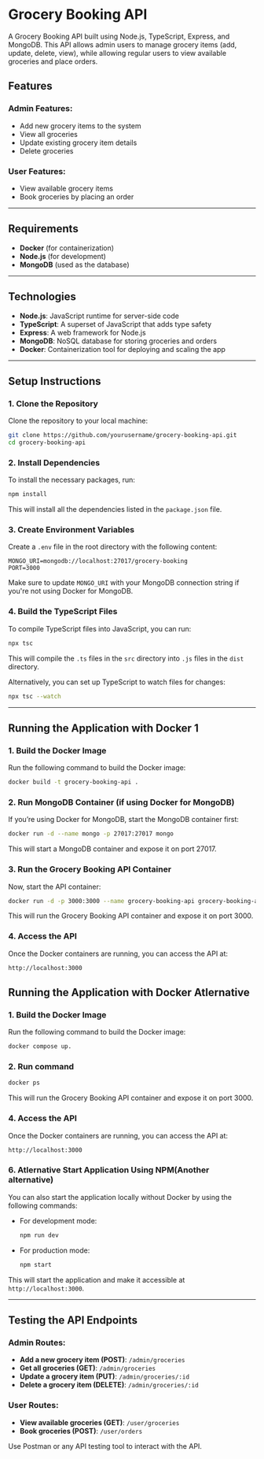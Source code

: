 # Grocery Booking API

A Grocery Booking API built using Node.js, TypeScript, Express, and MongoDB. This API allows admin users to manage grocery items (add, update, delete, view), while allowing regular users to view available groceries and place orders.

## Features

### Admin Features:
- Add new grocery items to the system
- View all groceries
- Update existing grocery item details
- Delete groceries

### User Features:
- View available grocery items
- Book groceries by placing an order

---

## Requirements

- **Docker** (for containerization)
- **Node.js** (for development)
- **MongoDB** (used as the database)

---

## Technologies

- **Node.js**: JavaScript runtime for server-side code
- **TypeScript**: A superset of JavaScript that adds type safety
- **Express**: A web framework for Node.js
- **MongoDB**: NoSQL database for storing groceries and orders
- **Docker**: Containerization tool for deploying and scaling the app

---

## Setup Instructions

### 1. Clone the Repository

Clone the repository to your local machine:

```bash
git clone https://github.com/yourusername/grocery-booking-api.git
cd grocery-booking-api
```

### 2. Install Dependencies

To install the necessary packages, run:

```bash
npm install
```

This will install all the dependencies listed in the `package.json` file.

### 3. Create Environment Variables

Create a `.env` file in the root directory with the following content:

```env
MONGO_URI=mongodb://localhost:27017/grocery-booking
PORT=3000
```

Make sure to update `MONGO_URI` with your MongoDB connection string if you're not using Docker for MongoDB.

### 4. Build the TypeScript Files

To compile TypeScript files into JavaScript, you can run:

```bash
npx tsc
```

This will compile the `.ts` files in the `src` directory into `.js` files in the `dist` directory.

Alternatively, you can set up TypeScript to watch files for changes:

```bash
npx tsc --watch
```

---

## Running the Application with Docker 1

### 1. Build the Docker Image

Run the following command to build the Docker image:

```bash
docker build -t grocery-booking-api .
```

### 2. Run MongoDB Container (if using Docker for MongoDB)

If you’re using Docker for MongoDB, start the MongoDB container first:

```bash
docker run -d --name mongo -p 27017:27017 mongo
```

This will start a MongoDB container and expose it on port 27017.

### 3. Run the Grocery Booking API Container

Now, start the API container:

```bash
docker run -d -p 3000:3000 --name grocery-booking-api grocery-booking-api
```

This will run the Grocery Booking API container and expose it on port 3000.

### 4. Access the API

Once the Docker containers are running, you can access the API at:

```bash
http://localhost:3000
```




## Running the Application with Docker  Atlernative

### 1. Build the Docker Image

Run the following command to build the Docker image:

```bash
docker compose up.
```

### 2. Run command

```bash
docker ps
```

This will run the Grocery Booking API container and expose it on port 3000.

### 4. Access the API

Once the Docker containers are running, you can access the API at:

```bash
http://localhost:3000
```

### 6. Atlernative  Start Application Using NPM(Another alternative)

You can also start the application locally without Docker by using the following commands:

- For development mode:

  ```bash
  npm run dev
  ```

- For production mode:

  ```bash
  npm start
  ```

This will start the application and make it accessible at `http://localhost:3000`.

---

## Testing the API Endpoints

### Admin Routes:

- **Add a new grocery item (POST)**: `/admin/groceries`
- **Get all groceries (GET)**: `/admin/groceries`
- **Update a grocery item (PUT)**: `/admin/groceries/:id`
- **Delete a grocery item (DELETE)**: `/admin/groceries/:id`

### User Routes:

- **View available groceries (GET)**: `/user/groceries`
- **Book groceries (POST)**: `/user/orders`

Use Postman or any API testing tool to interact with the API.
